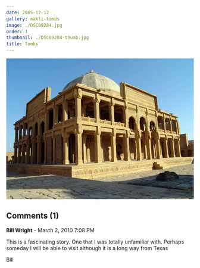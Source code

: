 ```yaml
---
date: 2005-12-12
gallery: makli-tombs
image: ./DSC09284.jpg
order: 1
thumbnail: ./DSC09284-thumb.jpg
title: Tombs
---
```


![Tombs](./DSC09284.jpg)

<div id="comments">

## Comments (1)

<div id="comment">

**Bill Wright** - March  2, 2010  7:08 PM

This is a fascinating story. One that I was totally unfamiliar with. Perhaps someday I will be able to visit although it is a long way from Texas

Bill

</div>

</div>